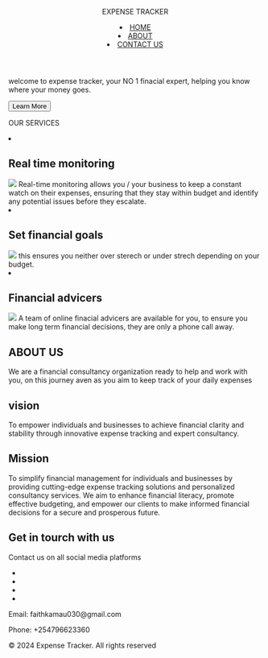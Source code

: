 <!DOCTYPE html>
<html lang="en">
<head>
    <meta charset="UTF-8">
    <meta name="viewport" content="width=device-width, initial-scale=1.0">
    <title>Expense tracker</title>
    <link rel="stylesheet" href="style.css">
</head>
<body>
    <header>
        <p id="logo">EXPENSE TRACKER </P>
           <nav>
            <li><a href="#HOME" >HOME</a></li>
            <li><a href="#ABOUT">ABOUT</a></li>
            <li><a href="#CONTACT US">CONTACT US</a></li>
           </nav>
        </header>
        <main>
    <section id="HOME">
     <p> welcome to expense tracker, your NO 1 finacial expert, helping you know where your money goes.</p>
     <button onclick="location.href='#services'">Learn More</button>
    </section>
    <section id="services">
      <P>OUR SERVICES</P>
      <nav>
        <li><h2>Real time monitoring</h2>
            <img src="business-analysis_12638577.png">
            Real-time monitoring allows you / your business to keep a constant watch on their expenses, ensuring that they stay 
            within budget and identify any potential issues before they escalate. 
        </li>
        <li> <h2>Set financial goals</h2>
            <img src="financial_15749021.png">
            this ensures you neither over sterech or under strech depending on your budget.
        </li>
        <li><h2>Financial advicers</h2>
            <img src="businessman-with-financial-message-about-dollar_60862.png">
            A team of online finacial advicers are available for you, to ensure you make long term financial decisions, they are only a phone call away.
        </li>
      </nav>
    </section>
    <section id="ABOUT">
       <H1>ABOUT US</H1>
       <P>We are a financial consultancy organization ready to help and work with you, on this journey aven as you aim to keep track of your daily expenses</P>
       <h1>vision</h1>
       <p>To empower individuals and businesses to achieve financial clarity and stability through innovative expense tracking and expert consultancy.</p>
       <h1>Mission</h1>
       <p>To simplify financial management for individuals and businesses by providing cutting-edge expense tracking solutions and personalized consultancy services.
         We aim to enhance financial literacy, promote effective budgeting, and empower our clients to make informed financial decisions for a secure and prosperous future.</p>
    </section>
    <section id="CONTACT US">
    <h1>Get in tourch with us</h1>
    <p>Contact us on all social media platforms</p>
    <link rel="stylesheet" href="https://cdnjs.cloudflare.com/ajax/libs/font-awesome/4.7.0/css/font-awesome.min.css">
            <ul>
            <li><a href="#" class="fa fa-facebook"></a></li>
            <li><a href="#" class="fa fa-linkedin"></a></li>
            <li><a href="#" class="fa fa-youtube"></a></li>
            <li><a href="#" class="fa fa-instagram"></a></li> 
            </ul>
            <p>Email: faithkamau030@gmail.com</p>
            <p>Phone: +254796623360</p>
            </section>
    </main>
    <footer>
      <P>&copy; 2024 Expense Tracker. All rights reserved</P>
    </footer>
</body>
</html>
